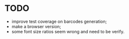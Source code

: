 # TODO

- improve test coverage on barcodes generation;
- make a browser version;
- some font size ratios seem wrong and need to be verify.
